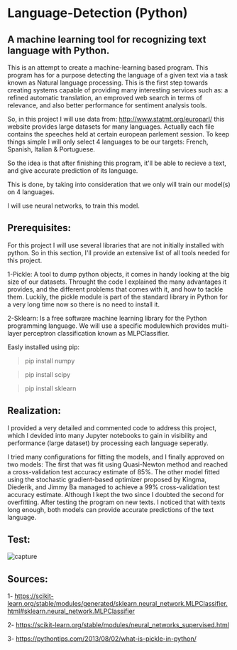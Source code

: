 # Language-Detection (Python)
## A machine learning tool for recognizing text language with Python.

  This is an attempt to create a machine-learning based program. This program has for a purpose detecting the language of a given text via a task known as Natural language processing.
  This is the first step towards creating systems capable of providing many interesting services such as: a refined automatic translation, an emproved web search in terms of relevance, and also better performance for sentiment analysis tools.
  
  So, in this project I will use data from: http://www.statmt.org/europarl/ this website provides large datasets for many languages. Actually each file contains the speeches held at certain european parlement session. To keep things simple I will only select 4 languages to be our targets: French, Spanish, Italian & Portuguese.
  
  So the idea is that after finishing this program, it'll be able to recieve a text, and give accurate prediction of its language. 
  
This is done, by taking into consideration that we only will train our model(s) on 4 languages. 

I will use neural networks, to train this model.

## Prerequisites:
  
  For this project I will use several libraries that are not initially installed with python. So in this section, I'll provide an extensive list of all tools needed for this project.
  
1-Pickle: A tool to dump python objects, it comes in handy looking at the big size of our datasets. Throught the code I explained the many advantages it provides, and the different problems that comes with it, and how to tackle them. Luckily, the pickle module is part of the standard library in Python for a very long time now so there is no need to install it.

2-Sklearn: Is a free software machine learning library for the Python programming language. We will use a specific modulewhich provides multi-layer perceptron classification known as MLPClassifier.
 
Easly installed using pip:

> pip install numpy

> pip install scipy

> pip install sklearn


## Realization:

  I provided a very detailed and commented code to address this project, which I devided into many Jupyter notebooks to gain in visibility and performance (large dataset) by processing each language seperatly. 
  
  I tried many configurations for fitting the models, and I finally approved on two models: The first that was fit using Quasi-Newton method and reached a cross-validation test accuracy estimate of 85%. The other model fitted using the stochastic gradient-based optimizer proposed by Kingma, Diederik, and Jimmy Ba managed to achieve a 99% cross-validation test accuracy estimate. Although I kept the two since I doubted the second for overfitting. After testing the program on new texts. I noticed that with texts long enough, both models can provide accurate predictions of the text language.


## Test:

![capture](https://user-images.githubusercontent.com/47015407/51806919-e7632d80-2277-11e9-9cf2-980c542e2b61.PNG)

## Sources:

1- https://scikit-learn.org/stable/modules/generated/sklearn.neural_network.MLPClassifier.html#sklearn.neural_network.MLPClassifier

2- https://scikit-learn.org/stable/modules/neural_networks_supervised.html

3- https://pythontips.com/2013/08/02/what-is-pickle-in-python/




  
